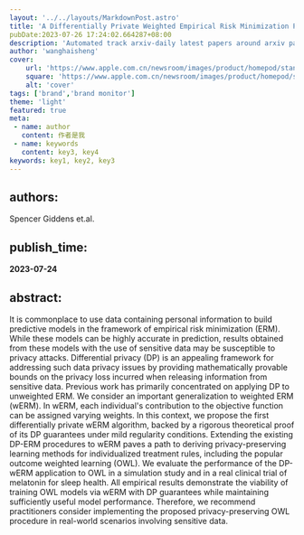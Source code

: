 ```yaml
---
layout: '../../layouts/MarkdownPost.astro'
title: 'A Differentially Private Weighted Empirical Risk Minimization Procedure and its Application to Outcome Weighted Learning'
pubDate:2023-07-26 17:24:02.664287+08:00
description: 'Automated track arxiv-daily latest papers around arxiv paper daily template'
author: 'wanghaisheng'
cover:
    url: 'https://www.apple.com.cn/newsroom/images/product/homepod/standard/Apple-HomePod-hero-230118_big.jpg.large_2x.jpg'
    square: 'https://www.apple.com.cn/newsroom/images/product/homepod/standard/Apple-HomePod-hero-230118_big.jpg.large_2x.jpg'
    alt: 'cover'
tags: ['brand','brand monitor']
theme: 'light'
featured: true
meta:
 - name: author
   content: 作者是我
 - name: keywords
   content: key3, key4
keywords: key1, key2, key3
---
```

## authors:Spencer Giddens et.al. ## publish_time:**2023-07-24** ## abstract:It is commonplace to use data containing personal information to build predictive models in the framework of empirical risk minimization (ERM). While these models can be highly accurate in prediction, results obtained from these models with the use of sensitive data may be susceptible to privacy attacks. Differential privacy (DP) is an appealing framework for addressing such data privacy issues by providing mathematically provable bounds on the privacy loss incurred when releasing information from sensitive data. Previous work has primarily concentrated on applying DP to unweighted ERM. We consider an important generalization to weighted ERM (wERM). In wERM, each individual's contribution to the objective function can be assigned varying weights. In this context, we propose the first differentially private wERM algorithm, backed by a rigorous theoretical proof of its DP guarantees under mild regularity conditions. Extending the existing DP-ERM procedures to wERM paves a path to deriving privacy-preserving learning methods for individualized treatment rules, including the popular outcome weighted learning (OWL). We evaluate the performance of the DP-wERM application to OWL in a simulation study and in a real clinical trial of melatonin for sleep health. All empirical results demonstrate the viability of training OWL models via wERM with DP guarantees while maintaining sufficiently useful model performance. Therefore, we recommend practitioners consider implementing the proposed privacy-preserving OWL procedure in real-world scenarios involving sensitive data.
